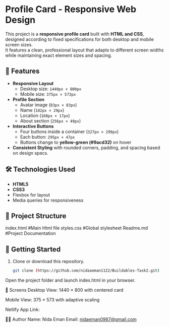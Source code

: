 # Profile Card - Responsive Web Design

This project is a **responsive profile card** built with **HTML and CSS**, designed according to fixed specifications for both desktop and mobile screen sizes.  
It features a clean, professional layout that adapts to different screen widths while maintaining exact element sizes and spacing.



## 🎨 Features

- **Responsive Layout**  
  - Desktop size: `1440px × 800px`  
  - Mobile size: `375px × 573px`  
- **Profile Section**  
  - Avatar image (`83px × 83px`)  
  - Name (`182px × 29px`)  
  - Location (`168px × 17px`)  
  - About section (`256px × 49px`)  
- **Interactive Buttons**  
  - Four buttons inside a container (`327px × 299px`)  
  - Each button: `295px × 47px`  
  - Buttons change to **yellow-green (#9acd32)** on hover  
- **Consistent Styling** with rounded corners, padding, and spacing based on design specs.



## 🛠️ Technologies Used

- **HTML5**
- **CSS3**
- Flexbox for layout
- Media queries for responsiveness



## 📂 Project Structure

index.html   #Main Html file
styles.css   #Global stylesheet
Readme.md    #Project Documentation

  ## 🚀 Getting Started

1. Clone or download this repository.  
   ```bash
   git clone (https://github.com/nidaaeman1122/Buildables-Task2.git)
Open the project folder and launch index.html in your browser.

📱 Screens
Desktop View: 1440 × 800 with centered card

Mobile View: 375 × 573 with adaptive scaling

Netlify App Link:

👩‍💻 Author
Name: Nida Eman
Email: nidaeman0987@gmail.com


